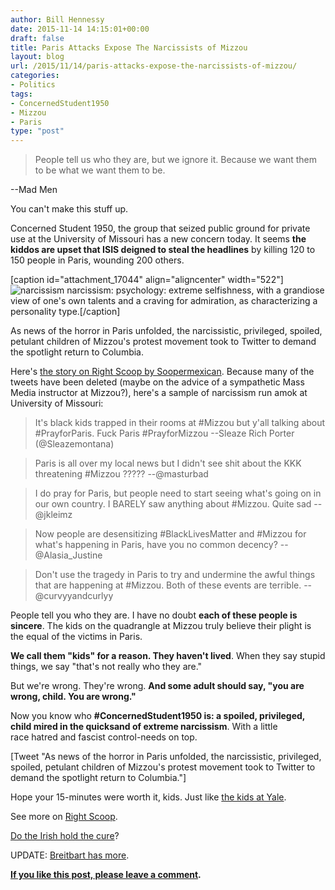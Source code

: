 ```yaml
---
author: Bill Hennessy
date: 2015-11-14 14:15:01+00:00
draft: false
title: Paris Attacks Expose The Narcissists of Mizzou
layout: blog
url: /2015/11/14/paris-attacks-expose-the-narcissists-of-mizzou/
categories:
- Politics
tags:
- ConcernedStudent1950
- Mizzou
- Paris
type: "post"
---
```


> People tell us who they are, but we ignore it. Because we want them to be what we want them to be.

--Mad Men



You can't make this stuff up.

Concerned Student 1950, the group that seized public ground for private use at the University of Missouri has a new concern today. It seems **the kiddos are upset that ISIS deigned to steal the headlines** by killing 120 to 150 people in Paris, wounding 200 others.

[caption id="attachment_17044" align="aligncenter" width="522"]![narcissism](https://hennessysview.com/wp-content/uploads/2015/11/Screenshot-2015-11-14-07.48.04.png)
narcissism: psychology: extreme selfishness, with a grandiose view of one's own talents and a craving for admiration, as characterizing a personality type.[/caption]

As news of the horror in Paris unfolded, the narcissistic, privileged, spoiled, petulant children of Mizzou's protest movement took to Twitter to demand the spotlight return to Columbia.

Here's [the story on Right Scoop by Soopermexican](https://therightscoop.com/un-effing-believable-mizzou-protesters-are-angry-paris-terror-attacks-stole-their-media-spotlight/). Because many of the tweets have been deleted (maybe on the advice of a sympathetic Mass Media instructor at Mizzou?), here's a sample of narcissism run amok at University of Missouri:



> It's black kids trapped in their rooms at #Mizzou but y'all talking about #PrayforParis. Fuck Paris #PrayforMizzou --Sleaze Rich Porter (@Sleazemontana)







> Paris is all over my local news but I didn't see shit about the KKK threatening #Mizzou ????? --@masturbad







> I do pray for Paris, but people need to start seeing what's going on in our own country. I BARELY saw anything about #Mizzou. Quite sad --@jkleimz







> Now people are desensitizing #BlackLivesMatter and #Mizzou for what's happening in Paris, have you no common decency? --@Alasia_Justine







> Don't use the tragedy in Paris to try and undermine the awful things that are happening at #Mizzou. Both of these events are terrible. --@curvyyandcurlyy



People tell you who they are. I have no doubt **each of these people is sincere**. The kids on the quadrangle at Mizzou truly believe their plight is the equal of the victims in Paris.

**We call them "kids" for a reason. They haven't lived**. When they say stupid things, we say "that's not really who they are."

But we're wrong. They're wrong. **And some adult should say, "you are wrong, child. You are wrong."**

Now you know who **#ConcernedStudent1950 is: a spoiled, privileged, child mired in the quicksand of extreme narcissism**. With a little race hatred and fascist control-needs on top.

[Tweet "As news of the horror in Paris unfolded, the narcissistic, privileged, spoiled, petulant children of Mizzou's protest movement took to Twitter to demand the spotlight return to Columbia."]

Hope your 15-minutes were worth it, kids. Just like [the kids at Yale](https://hennessysview.com/2015/11/09/hysterical-yale-student-embarrasses-herself-on-video/).

See more on [Right Scoop](https://therightscoop.com/un-effing-believable-mizzou-protesters-are-angry-paris-terror-attacks-stole-their-media-spotlight/).

[Do the Irish hold the cure](https://hennessysview.com/2015/11/10/what-we-need-in-america-is-more-irish/)?

UPDATE: [Breitbart has more](https://www.breitbart.com/national-security/2015/11/14/mizzou-campus-activists-and-black-lives-matter-complain-about-paris-stealing-the-spotlight/).



**[If you like this post, please leave a comment](https://hennessysview.com/2015/11/14/paris-attacks-expose-the-narcissists-of-mizzou/#respond).**
